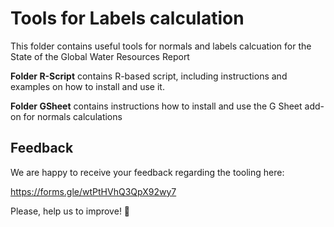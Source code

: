 # Tools for Labels calculation
This folder contains useful tools for normals and labels calcuation for the State of the Global Water Resources Report

**Folder R-Script** contains R-based script, including instructions and examples on how to install and use it.

**Folder GSheet** contains instructions how to install and use the G Sheet add-on for normals calculations

## Feedback
We are happy to receive your feedback regarding the tooling here:

https://forms.gle/wtPtHVhQ3QpX92wy7 

Please, help us to improve! 🙂








  